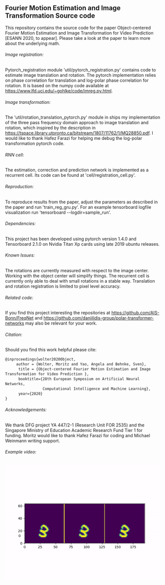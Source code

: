 Fourier Motion Estimation and Image Transformation Source code
--------------------------------------------------------------------------------------------------------------------

This repository contains the source code for the paper Object-centered Fourier Motion Estimation
and Image Transformation for Video Prediction [ESANN 2020, to appear]. Please take a look at the 
paper to learn more about the underlying math.

###### Image registration:
Pytorch_registration module 'util/pytorch_registration.py' contains code to estimate image translation and rotation.
The pytorch implementation relies on phase correlation for translation and log-polar phase correlation for rotation.
It is based on the numpy code available at https://www.lfd.uci.edu/~gohlke/code/imreg.py.html. 

###### Image transformation:
The 'util/rotation_translation_pytorch.py' module in ships my implementation of the three pass frequency domain
approach to image translation and rotation, which inspired by the description in 
https://tspace.library.utoronto.ca/bitstream/1807/11762/1/MQ28850.pdf.
I would like to thank Hafez Farazi for helping me debug the log-polar transformation pytorch code.

###### RNN cell:
The estimation, correction and prediction network is implemented as a recurrent cell. Its code 
can be found at 'cell/registration_cell.py'.

###### Reproduction:
To reproduce results from the paper, adjust the parameters as described in the paper and run 'train_reg_gru.py'.
For an example tensorboard logfile visualization run 'tensorboard --logdir=sample_run'.

###### Dependencies:
This project has been developed using pytorch version 1.4.0 and Tensorboard 2.1.0 on Nvidia Titan Xp cards
using late 2019 ubuntu releases.

###### Known Issues:
The rotations are currently measured with respect to the image center. Working with the object center will 
simplify things. The recurrent cell is currently only able to deal with small rotations in a stable way.
Translation and rotation registration is limited to pixel level accuracy.

###### Related code:
If you find this project interesting the repositories at https://github.com/AIS-Bonn/FreqNet 
and https://github.com/daniilidis-group/polar-transformer-networks may also be relevant for your work.

###### Citation:
Should you find this work helpful please cite:
```
@inproceedings{wolter2020Object,
     author = {Wolter, Moritz and Yao, Angela and Behnke, Sven},
      title = {Object-centered Fourier Motion Estimation and Image Transformation for Video Prediction },
      booktitle={28th European Symposium on Artificial Neural Networks, 
                 Computational Intelligence and Machine Learning},
      year={2020}
}
```

###### Acknowledgements:
We thank DFG project YA 447/2-1 (Research Unit FOR 2535) and the
Singapore Ministry of Education Academic Research Fund Tier 1 for funding. Moritz would
like to thank Hafez Farazi for coding and Michael Weinmann writing support.

###### Example video:
![Alt Text](example_video.gif)